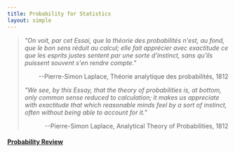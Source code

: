 ```yaml
---
title: Probability for Statistics
layout: simple
---
```


>*"On voit, par cet Essai, que la théorie des probabilités n'est, au fond, que le bon sens réduit au calcul; elle fait apprécier avec exactitude ce que les esprits justes sentent par une sorte d'instinct, sans qu'ils puissent souvent s'en rendre compte."*
>
><p align="right">--Pierre-Simon Laplace, Théorie analytique des probabilités, 1812</p>
>
>*"We see, by this Essay, that the theory of probabilities is, at bottom, only common sense reduced to calculation; it makes us appreciate with exactitude that which reasonable minds feel by a sort of instinct, often without being able to account for it."*
>
><p align="right">--Pierre-Simon Laplace, Analytical Theory of Probabilities, 1812</p>

#### [Probability Review](/study/Imperial_mathematics/year_2/Probability_For_Statistics/part_1)
